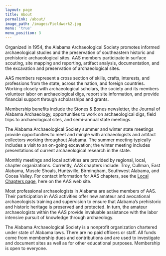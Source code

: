 ```yaml
---
layout: page
title: About
permalink: /about/
image_path: /images/Fieldwork2.jpg
menu: 'true'
menu_position: 3
---
```



Organized in 1954, the Alabama Archaeological Society promotes informed archaeological studies and the preservation of southeastern historic and prehistoric archaeological sites. AAS members participate in surface scouting, site mapping and reporting, artifact analysis, documentation, and the excavation and preservation of archaeological sites.

AAS members represent a cross section of skills, crafts, interests, and professions from the state, across the nation, and foreign countries. Working closely with archaeological scholars, the society and its members volunteer labor on archaeological digs, report site information, and provide financial support through scholarships and grants.

Membership benefits include the Stones & Bones newsletter, the Journal of Alabama Archaeology, opportunities to work on archaeological digs, field trips to archaeological sites, and semi-annual state meetings.

The Alabama Archaeological Society summer and winter state meetings provide opportunities to meet and mingle with archaeologists and artifact collectors working throughout Alabama. The summer meeting typically includes a visit to an on-going excavation; the winter meeting includes presentations of current archaeological research in the state.

Monthly meetings and local activities are provided by regional, local, chapter organizations. Currently, AAS chapters include: Troy, Cullman, East Alabama, Muscle Shoals, Huntsville, Birmingham, Southwest Alabama, and Coosa Valley. For contact information for AAS chapters, see the [Local Chapters page](/local-chapters/), here on the AAS web site.

Most professional archaeologists in Alabama are active members of AAS. Their participation in AAS activities offer new amateur and avocational archaeologists training and supervision to ensure that Alabama’s prehistoric and historic heritage is preserved and protected. In turn, the amateur archaeologists within the AAS provide invaluable assistance with the labor intensive pursuit of knowledge through archaeology.

The Alabama Archaeological Society is a nonprofit organization chartered under state of Alabama laws. There are no paid officers or staff. All funds come from membership dues and contributions and are used to investigate and document sites as well as for other educational purposes. Membership is open to everyone.